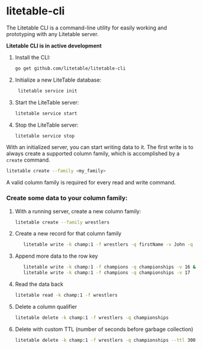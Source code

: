 # litetable-cli
The Litetable CLI is a command-line utility for easily working and prototyping with any Litetable server.

**Litetable CLI is in active development**

1. Install the CLI:
   ```bash
   go get github.com/litetable/litetable-cli
   ```
2. Initialize a new LiteTable database:
   ```bash
    litetable service init
    ```

3. Start the LiteTable server:
   ```bash
   litetable service start
   ```

4. Stop the LiteTable server:
   ```bash
   litetable service stop
   ```

With an initialized server, you can start writing data to it. The first write is to always
create a supported column family, which is accomplished by a `create` command.
```bash
litetable create --family <my_family>
```

A valid column family is required for every read and write command.

### Create some data to your column family:
1. With a running server, create a new column family:
   ```bash
   litetable create --family wrestlers
   ```

2. Create a new record for that column family
   ```bash
      litetable write -k champ:1 -f wrestlers -q firstName -v John -q lastName -v Cena -q  championships -v 15
      ```
3. Append more data to the row key
   ```bash
      litetable write -k champ:1 -f champions -q championships -v 16 &&
      litetable write -k champ:1 -f champions -q championships -v 17
      ```
4. Read the data back
   ```bash
   litetable read -k champ:1 -f wrestlers
   ```

5. Delete a column qualifier
   ```bash
   litetable delete -k champ:1 -f wrestlers -q championships
   ```

6. Delete with custom TTL (number of seconds before garbage collection)
   ```bash
   litetable delete -k champ:1 -f wrestlers -q championships --ttl 300
   ```
